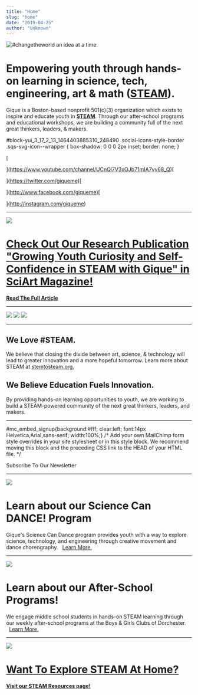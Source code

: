 ```yaml
---
title: "Home"
slug: "home"
date: "2019-04-25"
author: "Unknown"
---
```


![  #changetheworld  an idea at a time. ](https://images.squarespace-cdn.com/content/v1/525f99bee4b09c141b6f8b0c/1383528504824-YXOGSM1JSIJ7P4E6L40T/gique_logos-webresize.png?format=original)

# **Empowering youth through hands-on learning in science, tech, engineering, art & math (**[**STEAM**](http://stemtosteam.org)**).**

Gique is a Boston-based nonprofit 501(c)(3) organization which exists to inspire and educate youth in [**STEAM**](http://stemtosteam.org/). Through our after-school programs and educational workshops, we are building a community full of the next great thinkers, leaders, & makers.

#block-yui\_3\_17\_2\_13\_1464403885310\_248490 .social-icons-style-border .sqs-svg-icon--wrapper { box-shadow: 0 0 0 2px inset; border: none; }

[

](https://www.youtube.com/channel/UCnQl7V3xOJb71mIA7vv68_Q)[

](https://twitter.com/giqueme)[

](http://www.facebook.com/giqueme)[

](http://instagram.com/giqueme)

* * *

[![](https://images.squarespace-cdn.com/content/v1/525f99bee4b09c141b6f8b0c/1501645375363-3IXS01DPN1133SLD7EFT/image-asset.png?format=original)](http://www.sciartmagazine.com/growing-youth-curiosity-and-self-confidence-in-steam-with-gique.html)

# [Check Out Our Research Publication "Growing Youth Curiosity and Self-Confidence in STEAM with Gique" in SciArt Magazine!](http://www.sciartmagazine.com/growing-youth-curiosity-and-self-confidence-in-steam-with-gique.html)

[**Read The Full Article**](http://www.sciartmagazine.com/growing-youth-curiosity-and-self-confidence-in-steam-with-gique.html)

* * *

![](https://images.squarespace-cdn.com/content/v1/525f99bee4b09c141b6f8b0c/1456974785430-QA11WBLOF1A8SAKM5OKH/IMG_9980.jpg?format=original) ![](https://images.squarespace-cdn.com/content/v1/525f99bee4b09c141b6f8b0c/1456974812590-JVD2GNZKT2J44Q7NFD21/IMG_9627.jpg?format=original) ![](https://images.squarespace-cdn.com/content/v1/525f99bee4b09c141b6f8b0c/1456974839734-580L1VK1KVHM4W5IPRZS/image-asset.jpeg?format=original)

* * *

## **We Love #STEAM.**

We believe that closing the divide between art, science, & technology will lead to greater innovation and a more hopeful tomorrow. Learn more about STEAM at [stemtosteam.org.](http://www.stemtosteam.org)

## **We Believe Education Fuels Innovation.**

By providing hands-on learning opportunities to youth, we are working to build a STEAM-powered community of the next great thinkers, leaders, and makers.

* * *

 #mc\_embed\_signup{background:#fff; clear:left; font:14px Helvetica,Arial,sans-serif; width:100%;} /\* Add your own MailChimp form style overrides in your site stylesheet or in this style block. We recommend moving this block and the preceding CSS link to the HEAD of your HTML file. \*/

Subscribe To Our Newsletter  

* * *

[![](https://images.squarespace-cdn.com/content/v1/525f99bee4b09c141b6f8b0c/1472581797194-ZG5NQIB61228E5OAZ7TP/image-asset.png?format=original)](http://www.gique.me/science-can-dance)

# **Learn about our Science Can DANCE! Program**

Gique's Science Can Dance program provides youth with a way to explore science, technology, and engineering through creative movement and dance choreography.   [Learn More.](http://www.gique.me/science-can-dance)

* * *

[![](https://images.squarespace-cdn.com/content/v1/525f99bee4b09c141b6f8b0c/1441332922004-VGNABOSRB67JV141V4GP/image-asset.jpeg?format=original)](http://www.gique.me/after-school-programs/)

# **Learn about our After-School Programs!**

We engage middle school students in hands-on STEAM learning through our weekly after-school programs at the Boys & Girls Clubs of Dorchester.   [Learn More.](http://www.gique.me/after-school-programs/)

* * *

[![](https://images.squarespace-cdn.com/content/v1/525f99bee4b09c141b6f8b0c/1499795550914-4K0FPUEUQK8UT4COE4QH/isteam_logo.png?format=original)](http://www.gique.me/steam-resources)

# [Want To Explore STEAM At Home?](http://www.gique.me/steam-resources)

[**Visit our STEAM Resources page!**](http://www.gique.me/steam-resources)
